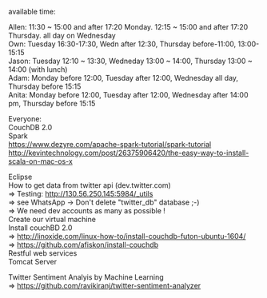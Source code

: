 available time:

Allen: 11:30 ~ 15:00 and after 17:20 Monday. 12:15 ~ 15:00 and after 17:20 Thursday. all day on Wednesday</br>
Own: Tuesday 16:30-17:30, Wedn after 12:30, Thursday before-11:00, 13:00-15:15 </br>
Jason: Tuesday 12:10 ~ 13:30, Wedneday 13:00 ~ 14:00, Thursday 13:00 ~ 14:00 (with lunch) </br>
Adam: Monday before 12:00, Tuesday after 12:00, Wednesday all day, Thursday before 15:15</br>
Anita: Monday before 12:00, Tuesday after 12:00, Wednesday after 14:00 pm, Thursday before 15:15</br>


Everyone: </br>
CouchDB 2.0 </br>
Spark </br>
https://www.dezyre.com/apache-spark-tutorial/spark-tutorial</br>
http://kevintechnology.com/post/26375906420/the-easy-way-to-install-scala-on-mac-os-x</br>


Eclipse </br>
How to get data from twitter api (dev.twitter.com) </br>
=> Testing: http://130.56.250.145:5984/_utils </br>
=> see WhatsApp -> Don't delete "twitter_db" database ;-) </br>
=> We need dev accounts as many as possible ! </br>
Create our virtual machine </br>
Install couchBD 2.0<br>
=> http://linoxide.com/linux-how-to/install-couchdb-futon-ubuntu-1604/ </br>
=> https://github.com/afiskon/install-couchdb </br>
Restful web services <br>
Tomcat Server 

Twitter Sentiment Analyis by Machine Learning </br>
=> https://github.com/ravikiranj/twitter-sentiment-analyzer
